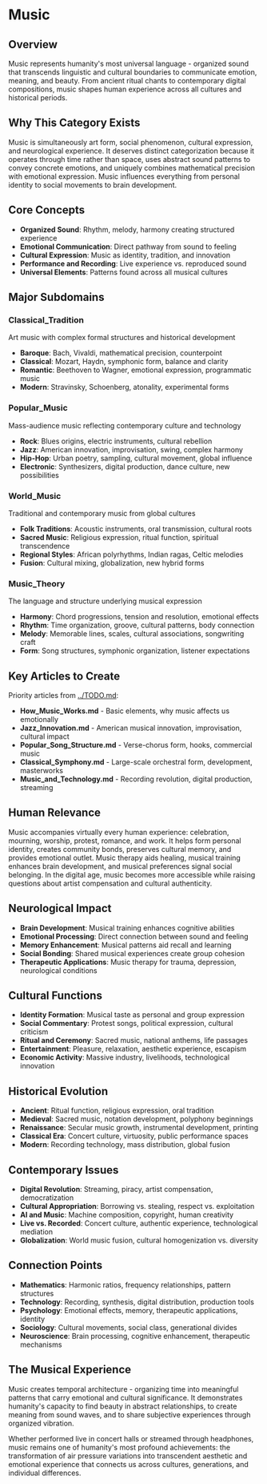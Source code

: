 # Music

## Overview
Music represents humanity's most universal language - organized sound that transcends linguistic and cultural boundaries to communicate emotion, meaning, and beauty. From ancient ritual chants to contemporary digital compositions, music shapes human experience across all cultures and historical periods.

## Why This Category Exists
Music is simultaneously art form, social phenomenon, cultural expression, and neurological experience. It deserves distinct categorization because it operates through time rather than space, uses abstract sound patterns to convey concrete emotions, and uniquely combines mathematical precision with emotional expression. Music influences everything from personal identity to social movements to brain development.

## Core Concepts
- **Organized Sound**: Rhythm, melody, harmony creating structured experience
- **Emotional Communication**: Direct pathway from sound to feeling
- **Cultural Expression**: Music as identity, tradition, and innovation
- **Performance and Recording**: Live experience vs. reproduced sound
- **Universal Elements**: Patterns found across all musical cultures

## Major Subdomains

### Classical_Tradition
Art music with complex formal structures and historical development
- **Baroque**: Bach, Vivaldi, mathematical precision, counterpoint
- **Classical**: Mozart, Haydn, symphonic form, balance and clarity
- **Romantic**: Beethoven to Wagner, emotional expression, programmatic music
- **Modern**: Stravinsky, Schoenberg, atonality, experimental forms

### Popular_Music
Mass-audience music reflecting contemporary culture and technology
- **Rock**: Blues origins, electric instruments, cultural rebellion
- **Jazz**: American innovation, improvisation, swing, complex harmony
- **Hip-Hop**: Urban poetry, sampling, cultural movement, global influence
- **Electronic**: Synthesizers, digital production, dance culture, new possibilities

### World_Music
Traditional and contemporary music from global cultures
- **Folk Traditions**: Acoustic instruments, oral transmission, cultural roots
- **Sacred Music**: Religious expression, ritual function, spiritual transcendence
- **Regional Styles**: African polyrhythms, Indian ragas, Celtic melodies
- **Fusion**: Cultural mixing, globalization, new hybrid forms

### Music_Theory
The language and structure underlying musical expression
- **Harmony**: Chord progressions, tension and resolution, emotional effects
- **Rhythm**: Time organization, groove, cultural patterns, body connection
- **Melody**: Memorable lines, scales, cultural associations, songwriting craft
- **Form**: Song structures, symphonic organization, listener expectations

## Key Articles to Create
Priority articles from [../TODO.md](../TODO.md#music-articles):
- **How_Music_Works.md** - Basic elements, why music affects us emotionally
- **Jazz_Innovation.md** - American musical innovation, improvisation, cultural impact
- **Popular_Song_Structure.md** - Verse-chorus form, hooks, commercial music
- **Classical_Symphony.md** - Large-scale orchestral form, development, masterworks
- **Music_and_Technology.md** - Recording revolution, digital production, streaming

## Human Relevance
Music accompanies virtually every human experience: celebration, mourning, worship, protest, romance, and work. It helps form personal identity, creates community bonds, preserves cultural memory, and provides emotional outlet. Music therapy aids healing, musical training enhances brain development, and musical preferences signal social belonging. In the digital age, music becomes more accessible while raising questions about artist compensation and cultural authenticity.

## Neurological Impact
- **Brain Development**: Musical training enhances cognitive abilities
- **Emotional Processing**: Direct connection between sound and feeling
- **Memory Enhancement**: Musical patterns aid recall and learning
- **Social Bonding**: Shared musical experiences create group cohesion
- **Therapeutic Applications**: Music therapy for trauma, depression, neurological conditions

## Cultural Functions
- **Identity Formation**: Musical taste as personal and group expression
- **Social Commentary**: Protest songs, political expression, cultural criticism
- **Ritual and Ceremony**: Sacred music, national anthems, life passages
- **Entertainment**: Pleasure, relaxation, aesthetic experience, escapism
- **Economic Activity**: Massive industry, livelihoods, technological innovation

## Historical Evolution
- **Ancient**: Ritual function, religious expression, oral tradition
- **Medieval**: Sacred music, notation development, polyphony beginnings
- **Renaissance**: Secular music growth, instrumental development, printing
- **Classical Era**: Concert culture, virtuosity, public performance spaces
- **Modern**: Recording technology, mass distribution, global fusion

## Contemporary Issues
- **Digital Revolution**: Streaming, piracy, artist compensation, democratization
- **Cultural Appropriation**: Borrowing vs. stealing, respect vs. exploitation
- **AI and Music**: Machine composition, copyright, human creativity
- **Live vs. Recorded**: Concert culture, authentic experience, technological mediation
- **Globalization**: World music fusion, cultural homogenization vs. diversity

## Connection Points
- **Mathematics**: Harmonic ratios, frequency relationships, pattern structures
- **Technology**: Recording, synthesis, digital distribution, production tools
- **Psychology**: Emotional effects, memory, therapeutic applications, identity
- **Sociology**: Cultural movements, social class, generational divides
- **Neuroscience**: Brain processing, cognitive enhancement, therapeutic mechanisms

## The Musical Experience
Music creates temporal architecture - organizing time into meaningful patterns that carry emotional and cultural significance. It demonstrates humanity's capacity to find beauty in abstract relationships, to create meaning from sound waves, and to share subjective experiences through organized vibration.

Whether performed live in concert halls or streamed through headphones, music remains one of humanity's most profound achievements: the transformation of air pressure variations into transcendent aesthetic and emotional experience that connects us across cultures, generations, and individual differences.

